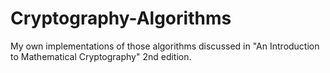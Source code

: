 # Cryptography-Algorithms
My own implementations of those algorithms discussed in "An Introduction to Mathematical Cryptography" 2nd edition.
